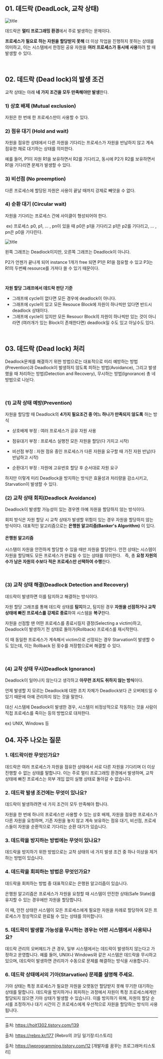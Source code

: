## 01. 데드락 (DeadLock, 교착 상태)

![title](https://img1.daumcdn.net/thumb/R1280x0/?scode=mtistory2&fname=https%3A%2F%2Ft1.daumcdn.net%2Fcfile%2Ftistory%2F243E89355714C26E28)   


데드락은 
**멀티 프로그래밍 환경**에서 주로 발생하는 문제이다. 

**프로세스가 필요로 하는 자원을 할당받지 못해** 더 이상 작업을 진행하지 못하는 상태를 의미하고, 이는 시스템에서 한정된 공유 자원을 **여러 프로세스가 동시에 사용**하려 할 때 발생할 수 있다. 




<br>

## 02. 데드락 (Dead lock)의 발생 조건

교착 상태는 아래 **네 가지 조건을 모두 만족해야만 발생**한다.


### 1) 상호 배제 (Mutual exclusion)
자원은 한 번에 한 프로세스만이 사용할 수 있다.

### 2) 점유 대기 (Hold and wait)

자원을 점유한 상태에서 다른 자원을 기다리는 프로세스가 자원을 반납하지 않고 계속 점유한 채로 대기하는 상태를 의미한다. 

예를 들어, P1이 자원 R1을 보유하면서 R2를 기다리고, 동시에 P2가 R2를 보유하면서 R1을 기다리면 문제가 발생할 수 있다.

### 3) 비선점 (No preemption)

다른 프로세스에 할당된 자원은 사용이 끝날 때까지 강제로 빼앗을 수 없다.  

### 4) 순환 대기 (Circular wait)

자원을 기다리는 프로세스 간에 사이클이 형성되어야 한다.

 ex) 프로세스 p0, p1, ... , pn이 있을 때 p0은 p1을 기다리고 p1은 p2를 기다리고, ... , pn은 p0을 기다린다. 


![title](https://img1.daumcdn.net/thumb/R1280x0/?scode=mtistory2&fname=https%3A%2F%2Fblog.kakaocdn.net%2Fdn%2FH2XYm%2FbtrfWL1ukSu%2FTzA4phzq2YxvkVEKWQrUu0%2Fimg.png)   

왼쪽 그래프는 Deadlock이지만, 오른쪽 그래프는 Deadlock이 아니다. 

P2가 언젠가 끝나게 되어 instance 1개가 free 되면 P1은 R1을 점유할 수 있고 P3는 R1의 두번째 resource를 가져다 쓸 수 있기 때문이다.

<br>

**자원 할당 그래프에서 데드락 판단 기준**
- 그래프에 cycle이 없다면 모든 경우에 deadlock이 아니다.
- 그래프에 cycle이 있고 모든 Resouce Block에 자원이 하나씩만 있다면 반드시 deadlock 상태이다.
- 그래프에 cycle이 있지만 모든 Resoucr Block의 자원이 하나씩만 있는 것이 아니라면 (여러개가 있는 Block이 존재한다면) deadlock일 수도 있고 아닐수도 있다. 


<br>

## 03. 데드락 (Dead lock) 처리

Deadlock문제를 해결하기 위한 방법으로는 대표적으로 미리 예방하는 방법(Prevention)과 Deadlock이 발생하지 않도록 피하는 방법(Avoidance), 그리고 발생했을 때 처리하는 방법(Detection and Recovery), 무시하는 방법(Ignorance) 총 네 방법으로 나뉜다. 

 <br>


### (1) 교착 상태 예방(Prevention)

자원을 할당할 때 Deadlock의 **4가지 필요조건 중 어느 하나가 만족되지 않도록** 하는 방식

- 상호배제 부정 : 여러 프로세스가 공유 자원 사용

- 점유대기 부정 : 프로세스 실행전 모든 자원을 할당(다 가지고 시작)

- 비선점 부정 : 자원 점유 중인 프로세스가 다른 자원을 요구할 때 가진 자원 반납(다 반납하고 시작)

- 순환대기 부정 : 자원에 고유번호 할당 후 순서대로 자원 요구
 
 

하지만 이렇게 미리 Deadlock을 방지하는 방식은 효율성과 처리량을 감소시키고, Starvation이 발생할 수 있다. 
 
 
### (2) 교착 상태 회피(Deadlock Avoidance)

Deadlock이 발생할 가능성이 있는 경우엔 아예 자원을 할당하지 않는 방식이다. 


회피 방식은 자원 할당 시 교착 상태가 발생할 위험이 있는 경우 자원을 할당하지 않는 방식이다. 대표적인 알고리즘으로는 **은행원 알고리즘(Banker's Algorithm)** 이 있다.

#### 은행원 알고리즘 

시스템이 자원을 안전하게 할당할 수 있을 때만 자원을 할당한다. 안전 상태는 시스템이 자원을 할당해도 모든 프로세스가 완료될 수 있는 상태를 의미한다.
 
즉, 총 **요청 자원의 수가 남은 자원의 수보다 적은 프로세스만 선택하여 수행**한다. 


<br>


### (3) 교착 상태 해결(Deadlock Detection and Recovery)

데드락이 발생하면 이를 탐지하고 해결하는 방식이다. 

자원 할당 그래프를 통해 데드락 상태를 **탐지**하고, 탐지된 경우 **자원을 선점하거나 교착 상태에 빠진 프로세스를 강제로 종료**하여 시스템을 **복구**한다.

자원을 선점할 땐 어떤 프로세스를 종료시킬지 결정(Selecting a victim)하고, Deadlock이 발생하기 전 상태로 돌아가(Rollback) 프로세스를 재시작한다.

 이 때 동일한 프로세스가 계속해서 victim으로 선정되는 경우 Starvation이 발생할 수도 있는데, 이는 Rollback 된 횟수를 저장함으로써 해결할 수 있다. 



<br>

### (4) 교착 상태 무시(Deadlock Ignorance)

Deadlock이 일어나지 않는다고 생각하고 **아무런 조치도 취하지 않는 방식**이다.

언제 발생할 지 모르는 Deadlock에 대한 조치 자체가 Deadlock보다 큰 오버헤드일 수 있기 때문에 아예 관리하지 않는 것을 말한다.

대신 시스템에 Deadlock이 발생한 경우, 시스템이 비정상적으로 작동하는 것을 사람이 직접 프로세스를 죽이는 등의 방법으로 대처한다. 

ex) UNIX, Windows 등
 

## 04. 자주 나오는 질문

### 1. 데드락이란 무엇인가요?

데드락은 여러 프로세스가 자원을 점유한 상태에서 서로 다른 자원을 기다리며 더 이상 진행할 수 없는 상태를 말합니다. 이는 주로 멀티 프로그래밍 환경에서 발생하며, 교착 상태에 빠진 프로세스는 외부 개입 없이 실행 상태로 돌아갈 수 없습니다.


### 2. 데드락 발생 조건에는 무엇이 있나요?

데드락이 발생하려면 네 가지 조건이 모두 만족해야 합니다.

자원을 한 번에 하나의 프로세스만 사용할 수 있는 상호 배제, 
자원을 점유한 프로세스가 다른 자원을 요청하며, 기존 자원을 놓지 않고 계속 보유하는 점유 대기, 비선점, 프로세스들이 자원을 순환적으로 기다리는 순환 대기가 있습니다.


### 3. 데드락을 방지하는 방법에는 무엇이 있나요?

데드락을 방지하기 위한 방법으로는 교착 상태의 네 가지 발생 조건 중 하나 이상을 제거하는 방법이 있습니다.

### 4. 데드락을 회피하는 방법은 무엇인가요?

데드락을 회피하는 방법 중 대표적으로는 은행원 알고리즘이 있습니다.

은행원 알고리즘은 프로세스가 자원을 요청할 때 시스템이 안전한 상태(Safe State)를 유지할 수 있는 경우에만 자원을 할당합니다.

이 때, 안전 상태란 시스템이 모든 프로세스에게 필요한 자원을 차례로 할당하여 모든 프로세스가 정상적으로 완료될 수 있는 상태를 의미합니다. 

### 5. 데드락이 발생할 가능성을 무시하는 경우는 어떤 시스템에서 사용되나요?
데드락 관리의 오버헤드가 큰 경우, 일부 시스템에서는 데드락이 발생하지 않는다고 가정하고 운영합니다. 
예를 들어, UNIX나 Windows와 같은 시스템은 데드락을 무시하고 있으며, 데드락이 발생하면 관리자가 수동으로 문제를 해결하는 방식을 사용합니다.

### 6. 데드락 상태에서의 기아(Starvation) 문제를 설명해 주세요.

기아 상태는 특정 프로세스가 필요한 자원을 오랫동안 할당받지 못해 무기한 대기하는 상태를 말합니다. 데드락을 방지하거나 회피하는 과정에서 자원이 특정 프로세스에게만 할당되지 않으면 기아 상태가 발생할 수 있습니다. 이를 방지하기 위해, 자원의 할당 순서를 조정하거나 대기 시간이 긴 프로세스에게 우선적으로 자원을 할당하는 방식이 사용됩니다.




<hr>

출처: https://hoit1302.tistory.com/139

출처: https://rebro.kr/177 [Rebro의 코딩 일기장:티스토리]

출처: https://jwprogramming.tistory.com/12 [개발자를 꿈꾸는 프로그래머:티스토리]
